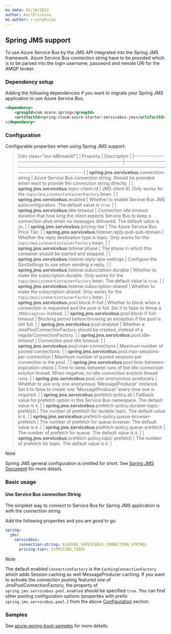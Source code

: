 ```yaml
---
ms.date: 01/18/2023
author: KarlErickson
ms.author: v-yonghuiye
---
```


## Spring JMS support

To use Azure Service Bus by the JMS API integrated into the Spring JMS framework.
Azure Service Bus connection string have to be provided which is to be parsed into the login username, password and remote URI for the AMQP broker.

### Dependency setup

Adding the following dependencies if you want to migrate your Spring JMS application to use Azure Service Bus.

``` xml
<dependency>
    <groupId>com.azure.spring</groupId>
    <artifactId>spring-cloud-azure-starter-servicebus-jms</artifactId>
</dependency>
```

### Configuration

Configurable properties when using Spring JMS support:

> [!div class="mx-tdBreakAll"]
> | Property                                                         | Description                                                                                                                |
> |------------------------------------------------------------------|----------------------------------------------------------------------------------------------------------------------------|
> | **spring.jms.servicebus**.connection-string                      | Azure Service Bus connection string. Should be provided when want to provide the connection string directly.               |
> | **spring.jms.servicebus**.topic-client-id                        | JMS client ID. Only works for the `topicJmsListenerContainerFactory` bean.                                                |
> | **spring.jms.servicebus**.enabled                                | Whether to enable Servive Bus JMS autoconfiguration. The default value is `true`.                                            |
> | **spring.jms.servicebus**.idle-timeout                           | Connection idle timeout duration that how long the client expects Service Bus to keep a connection alive when no messages delivered. The default value is `2m`. |
> | **spring.jms.servicebus**.pricing-tier                           | The Azure Service Bus Price Tier.                                                                                          |
> | **spring.jms.servicebus**.listener.reply-pub-sub-domain          | Whether the reply destination type is topic. Only works for the `topicJmsListenerContainerFactory` bean.                  |
> | **spring.jms.servicebus**.listener.phase                         | The phase in which this container should be started and stopped.                                                           |
> | **spring.jms.servicebus**.listener.reply-qos-settings            | Configure the QosSettings to use when sending a reply.                                                                     |
> | **spring.jms.servicebus**.listener.subscription-durable          | Whether to make the subscription durable. Only works for the `topicJmsListenerContainerFactory` bean. The default value is `true`. |
> | **spring.jms.servicebus**.listener.subscription-shared           | Whether to make the subscription shared. Only works for the `topicJmsListenerContainerFactory` bean.                      |
> | **spring.jms.servicebus**.pool.block-if-full                     | Whether to block when a connection is requested and the pool is full. Set it to false to throw a `JMSException` instead.   |
> | **spring.jms.servicebus**.pool.block-if-full-timeout             | Blocking period before throwing an exception if the pool is still full.                                                    |
> | **spring.jms.servicebus**.pool.enabled                           | Whether a JmsPoolConnectionFactory should be created, instead of a regularConnectionFactory.                               |
> | **spring.jms.servicebus**.pool.idle-timeout                      | Connection pool idle timeout.                                                                                              |
> | **spring.jms.servicebus**.pool.max-connections                   | Maximum number of pooled connections.                                                                                      |
> | **spring.jms.servicebus**.pool.max-sessions-per-connection       | Maximum number of pooled sessions per connection in the pool.                                                              |
> | **spring.jms.servicebus**.pool.time-between-expiration-check     | Time to sleep between runs of the idle connection eviction thread. When negative, no idle connection eviction thread runs. |
> | **spring.jms.servicebus**.pool.use-anonymous-producers           | Whether to use only one anonymous 'MessageProducer' instance. Set it to false to create one 'MessageProducer' every time one is required. |
> | **spring.jms.servicebus**.prefetch-policy.all                    | Fallback value for prefetch option in this Service Bus namespace. The default value is `0`.                                |
> | **spring.jms.servicebus**.prefetch-policy.durable-topic-prefetch | The number of prefetch for durable topic. The default value is `0`.                                                        |
> | **spring.jms.servicebus**.prefetch-policy.queue-browser-prefetch | The number of prefetch for queue browser. The default value is `0`.                                                        |
> | **spring.jms.servicebus**.prefetch-policy.queue-prefetch         | The number of prefetch for queue. The default value is `0`.                                                                |
> | **spring.jms.servicebus**.prefetch-policy.topic-prefetch         | The number of prefetch for topic. The default value is `0`.                                                                |

> [!NOTE]
> Spring JMS general configuration is omitted for short.
See [Spring JMS Document](https://docs.spring.io/spring-framework/docs/3.2.x/spring-framework-reference/html/jms.html) for more details.

### Basic usage

#### Use Service Bus connection String

The simplest way to connect to Service Bus for Spring JMS application is with the connection string.

Add the following properties and you are good to go.

``` yaml
spring:
  jms:
    servicebus:
      connection-string: ${AZURE_SERVICEBUS_CONNECTION_STRING}
      pricing-tier: ${PRICING_TIER}
```

> [!NOTE]
> The default enabled `ConnectionFactory` is the `CachingConnectionFactory` which adds Session caching as well MessageProducer caching. If you want to activate the connection pooling featured one of JmsPoolConnectionFactory, the property of `spring.jms.servicebus.pool.enabled` should be specified `true`. You can find other pooling configuration options (properties with prefix `spring.jms.servicebus.pool.`) from the above [Configuration](#configuration) section.


### Samples

See [azure-spring-boot-samples](https://github.com/Azure-Samples/azure-spring-boot-samples/tree/main) for more details.
